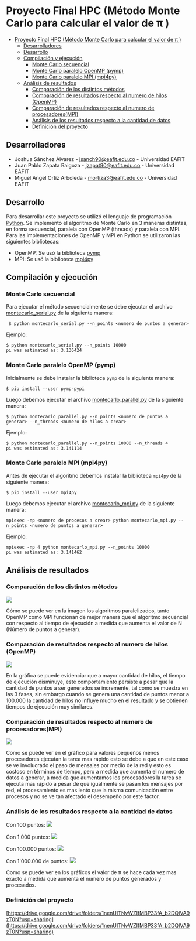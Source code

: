 # Proyecto Final HPC (Método Monte Carlo para calcular el valor de π )

- [Proyecto Final HPC (Método Monte Carlo para calcular el valor de π )](#proyecto-final-hpc--m-todo-monte-carlo-para-calcular-el-valor-de----)
  * [Desarrolladores](#desarrolladores)
  * [Desarrollo](#desarrollo)
  * [Compilación y ejecución](#compilaci-n-y-ejecuci-n)
    + [Monte Carlo secuencial](#monte-carlo-secuencial)
    + [Monte Carlo paralelo OpenMP (pymp)](#monte-carlo-paralelo-openmp--pymp-)
    + [Monte Carlo paralelo MPI (mpi4py)](#monte-carlo-paralelo-mpi--mpi4py-)
  * [Análisis de resultados](#an-lisis-de-resultados)
    + [Comparación de los distintos métodos](#comparaci-n-de-los-distintos-m-todos)
    + [Comparación de resultados respecto al numero de hilos (OpenMP)](#comparaci-n-de-resultados-respecto-al-numero-de-hilos--openmp-)
    + [Comparación de resultados respecto al numero de procesadores(MPI)](#comparaci-n-de-resultados-respecto-al-numero-de-procesadores-mpi-)
    + [Análisis de los resultados respecto a la cantidad de datos](#an-lisis-de-los-resultados-respecto-a-la-cantidad-de-datos)
    + [Definición del proyecto](#definici-n-del-proyecto)


## Desarrolladores

- Joshua Sánchez Álvarez - jsanch90@eafit.edu.co - Universidad EAFIT
- Juan Pablo Zapata Raigoza - jzapat90@eafit.edu.co - Universidad EAFIT
- Miguel Angel Ortíz Arboleda - mortiza3@eafit.edu.co - Universidad EAFIT

## Desarrollo

Para desarrollar este proyecto se utilizó el lenguaje de programación [Python](https://www.python.org/). Se implemento el algoritmo de Monte Carlo en 3 maneras distintas, en forma secuencial, paralela con OpenMP (threads) y paralela con MPI. Para las implementaciones de OpenMP y MPI en Python se utilizaron las siguientes bibliotecas:

- OpenMP: Se usó la biblioteca [pymp](https://github.com/classner/pymp)
- MPI: Se usó la biblioteca [mpi4py](https://bitbucket.org/mpi4py/mpi4py/src/master/)

## Compilación y ejecución

### Monte Carlo secuencial
Para ejecutar el método secuencialmente se debe ejecutar el archivo [montecarlo_serial.py](https://github.com/jpzapata99/Proyecto4_Topicos_Telematica/blob/master/montecarlo_serial.py) de la siguiente manera: 
```ssh
 $ python montecarlo_serial.py --n_points <numero de puntos a generar>
  ```
  Ejemplo:
  ```ssh
 $ python montecarlo_serial.py --n_points 10000
 pi was estimated as: 3.136424
  ```

### Monte Carlo paralelo OpenMP (pymp)
Inicialmente se debe instalar la biblioteca ```pymp``` de la siguiente manera:
```ssh
$ pip install --user pymp-pypi
```
Luego debemos ejecutar el archivo [montecarlo_parallel.py](https://github.com/jpzapata99/Proyecto4_Topicos_Telematica/blob/master/montecarlo_parallel.py) de la siguiente manera:

  ```ssh
 $ python montecarlo_parallel.py --n_points <numero de puntos a generar> --n_threads <numero de hilos a crear>
  ```

Ejemplo:
 ```ssh
 $ python montecarlo_parallel.py --n_points 10000 --n_threads 4
 pi was estimated as: 3.141114
  ```

### Monte Carlo paralelo MPI (mpi4py)
Antes de ejecutar el algoritmo debemos instalar la biblioteca ```mpi4py``` de la siguiente manera:

```ssh
$ pip install --user mpi4py
```

Luego debemos ejecutar el archivo [montecarlo_mpi.py](https://github.com/jpzapata99/Proyecto4_Topicos_Telematica/blob/master/montecarlo_mpi.py) de la siguiente manera:

```ssh
mpiexec -np <numero de procesos a crear> python montecarlo_mpi.py --n_points <numero de puntos a generar>
```
Ejemplo:
```ssh
mpiexec -np 4 python montecarlo_mpi.py --n_points 10000
pi was estimated as: 3.141462
```
## Análisis de resultados

### Comparación de los distintos métodos

![](graficos/tiempo_vs_cantidadPuntos.png)

Cómo se puede ver en la imagen los algoritmos paralelizados, tanto OpenMP como MPI funcionan de mejor manera que el algoritmo secuencial con respecto al tiempo de ejecución a medida que aumenta el valor de N (Número de puntos a generar).

### Comparación de resultados respecto al numero de hilos (OpenMP)

![](graficos/tiempo_vs_np_hilos.png)

En la gráfica se puede evidenciar que a mayor cantidad de hilos, el tiempo de ejecución disminuye, este comportamiento persiste a pesar que la cantidad de puntos a ser generados se incremente, tal como se muestra en las 3 fases, sin embargo cuando se genera una cantidad de puntos menor a 100.000 la cantidad de hilos no influye mucho en el resultado y se obtienen tiempos de ejecución muy similares.

### Comparación de resultados respecto al numero de procesadores(MPI)

![](graficos/tiempo_vs_np_proc.png)

Como se puede ver en el gráfico para valores pequeños menos procesadores ejecutan la tarea mas rápido esto se debe a que en este caso se ve involucrado el paso de mensajes por medio de la red y esto es costoso en términos de tiempo, pero a medida que aumenta el numero de datos a generar, a medida que aumentamos los procesadores la tarea se ejecuta mas rápido a pesar de que igualmente se pasan los mensajes por red, el procesamiento es mas lento que la misma comunicación entre procesos y no se ve tan afectado el desempeño por este factor.

### Análisis de los resultados respecto a la cantidad de datos

Con 100 puntos:
![](graficos/pi_100p.png)

Con 1.000 puntos:
![](graficos/pi_1kp.png)

Con 100.000 puntos:
![](graficos/pi_100kp.png)

Con 1'000.000 de puntos:
![](graficos/pi_1mp.png)

Como se puede ver en los gráficos el valor de π se hace cada vez mas exacto a medida que aumenta el numero de puntos generados y procesados.

### Definición del proyecto
[https://drive.google.com/drive/folders/1nenUITNvWZIfMBP33fA_b2DQlVA9zT0N?usp=sharing](https://drive.google.com/drive/folders/1nenUITNvWZIfMBP33fA_b2DQlVA9zT0N?usp=sharing)
